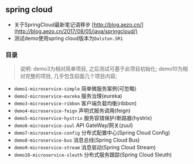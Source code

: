 ## spring cloud

- 关于SpringCloud最新笔记请移步 [http://blog.aezo.cn/](http://blog.aezo.cn/2017/08/05/java/springcloud/)
- 测试demo使用spring cloud版本为`Dalston.SR1`

### 目录

> 说明: demo3为相对简单项目, 之后测试可基于此项目初始化; demo10为相对完整的项目, 几乎包含前面几个项目内容;

- `demo1-microservice-simple` 简单微服务案例(可忽略)
- `demo2-microservice-eureka` 服务治理(eureka)
- `demo3-microservice-ribbon` 客户端负载均衡(ribbon)
- `demo4-microservice-feign` 声明式服务调用(feign)
- `demo5-microservice-hystrix` 服务容错保护/断路器(hystrix)
- `demo6-microservice-zuul` API GateWay/网关(zuul)
- `demo7-microservice-config` 分布式配置中心(Spring Cloud Config)
- `demo8-microservice-bus` 消息总线(Spring Cloud Bus)
- `demo9-microservice-stream` 消息驱动(Spring Cloud Stream)
- `demo10-microservice-sleuth` 分布式服务跟踪(Spring Cloud Sleuth) 